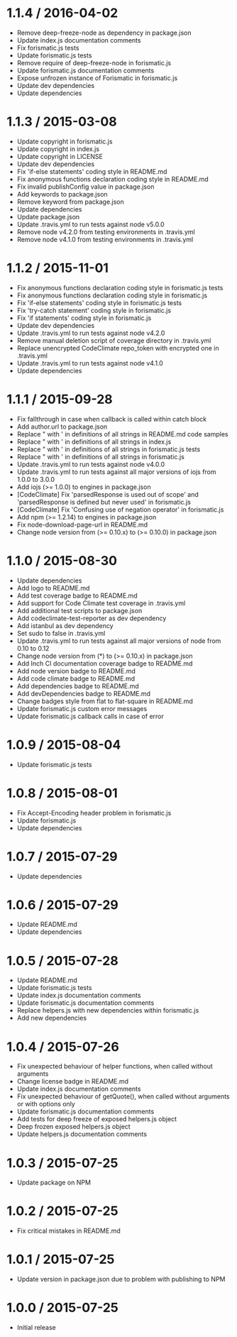 1.1.4 / 2016-04-02
==================

* Remove deep-freeze-node as dependency in package.json
* Update index.js documentation comments
* Fix forismatic.js tests
* Update forismatic.js tests
* Remove require of deep-freeze-node in forismatic.js
* Update forismatic.js documentation comments
* Expose unfrozen instance of Forismatic in forismatic.js
* Update dev dependencies
* Update dependencies

1.1.3 / 2015-03-08
==================

* Update copyright in forismatic.js
* Update copyright in index.js
* Update copyright in LICENSE
* Update dev dependencies
* Fix 'if-else statements' coding style in README.md
* Fix anonymous functions declaration coding style in README.md
* Fix invalid publishConfig value in package.json
* Add keywords to package.json
* Remove keyword from package.json
* Update dependencies
* Update package.json
* Update .travis.yml to run tests against node v5.0.0
* Remove node v4.2.0 from testing environments in .travis.yml
* Remove node v4.1.0 from testing environments in .travis.yml

1.1.2 / 2015-11-01
==================

* Fix anonymous functions declaration coding style in forismatic.js tests
* Fix anonymous functions declaration coding style in forismatic.js
* Fix 'if-else statements' coding style in forismatic.js tests
* Fix 'try-catch statement' coding style in forismatic.js
* Fix 'if statements' coding style in forismatic.js
* Update dev dependencies
* Update .travis.yml to run tests against node v4.2.0
* Remove manual deletion script of coverage directory in .travis.yml
* Replace unencrypted CodeClimate repo_token with encrypted one in .travis.yml
* Update .travis.yml to run tests against node v4.1.0
* Update dependencies

1.1.1 / 2015-09-28
==================

* Fix fallthrough in case when callback is called within catch block
* Add author.url to package.json
* Replace " with ' in definitions of all strings in README.md code samples
* Replace " with ' in definitions of all strings in index.js
* Replace " with ' in definitions of all strings in forismatic.js tests
* Replace " with ' in definitions of all strings in forismatic.js
* Update .travis.yml to run tests against node v4.0.0
* Update .travis.yml to run tests against all major versions of iojs from 1.0.0 to 3.0.0
* Add iojs (>= 1.0.0) to engines in package.json
* [CodeClimate] Fix 'parsedResponse is used out of scope' and 'parsedResponse is defined but never used' in forismatic.js
* [CodeClimate] Fix 'Confusing use of negation operator' in forismatic.js
* Add npm (>= 1.2.14) to engines in package.json
* Fix node-download-page-url in README.md
* Change node version from (>= 0.10.x) to (>= 0.10.0) in package.json

1.1.0 / 2015-08-30
==================

* Update dependencies
* Add logo to README.md
* Add test coverage badge to README.md
* Add support for Code Climate test coverage in .travis.yml
* Add additional test scripts to package.json
* Add codeclimate-test-reporter as dev dependency
* Add istanbul as dev dependency
* Set sudo to false in .travis.yml
* Update .travis.yml to run tests against all major versions of node from 0.10 to 0.12
* Change node version from (*) to (>= 0.10.x) in package.json
* Add Inch CI documentation coverage badge to README.md
* Add node version badge to README.md
* Add code climate badge to README.md
* Add dependencies badge to README.md
* Add devDependencies badge to README.md
* Change badges style from flat to flat-square in README.md
* Update forismatic.js custom error messages
* Update forismatic.js callback calls in case of error

1.0.9 / 2015-08-04
==================

* Update forismatic.js tests

1.0.8 / 2015-08-01
==================

* Fix Accept-Encoding header problem in forismatic.js
* Update forismatic.js
* Update dependencies

1.0.7 / 2015-07-29
==================

* Update dependencies

1.0.6 / 2015-07-29
==================

* Update README.md
* Update dependencies

1.0.5 / 2015-07-28
==================

* Update README.md
* Update forismatic.js tests
* Update index.js documentation comments
* Update forismatic.js documentation comments
* Replace helpers.js with new dependencies within forismatic.js
* Add new dependencies

1.0.4 / 2015-07-26
==================

* Fix unexpected behaviour of helper functions, when called without arguments
* Change license badge in README.md
* Update index.js documentation comments
* Fix unexpected behaviour of getQuote(), when called without arguments or with options only
* Update forismatic.js documentation comments
* Add tests for deep freeze of exposed helpers.js object
* Deep frozen exposed helpers.js object
* Update helpers.js documentation comments

1.0.3 / 2015-07-25
==================

* Update package on NPM

1.0.2 / 2015-07-25
==================

* Fix critical mistakes in README.md

1.0.1 / 2015-07-25
==================

* Update version in package.json due to problem with publishing to NPM

1.0.0 / 2015-07-25
==================

* Initial release
